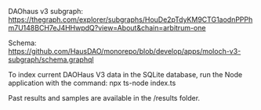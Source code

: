 DAOhaus v3 subgraph:
https://thegraph.com/explorer/subgraphs/HouDe2pTdyKM9CTG1aodnPPPhm7U148BCH7eJ4HHwpdQ?view=About&chain=arbitrum-one

Schema:
https://github.com/HausDAO/monorepo/blob/develop/apps/moloch-v3-subgraph/schema.graphql

To index current DAOHaus V3 data in the SQLite database, run the Node application with the command:
npx ts-node index.ts

Past results and samples are available in the /results folder.

